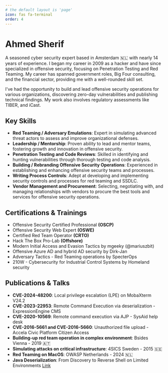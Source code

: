 ```yaml
---
# the default layout is 'page'
icon: fas fa-terminal
order: 4
---
```

# Ahmed Sherif
A seasoned cyber security expert based in Amsterdam 🇳🇱 with nearly 14 years of experience. I began my career in 2009 as a hacker and have since specialized in offensive security, focusing on Penetration Testing and Red Teaming. My career has spanned government roles, Big Four consulting, and the financial sector, providing me with a well-rounded skill set.

I've had the opportunity to build and lead offensive security operations for various organizations, discovering zero-day vulnerabilities and publishing technical findings. My work also involves regulatory assessments like TIBER, and iCast.

## Key Skills

- **Red Teaming / Adversary Emulations**: Expert in simulating advanced threat actors to assess and improve organizational defenses.
- **Leadership / Mentorship**: Proven ability to lead and mentor teams, fostering growth and innovation in offensive security.
- **Penetration Testing and Code Reviews**: Skilled in identifying and hunting vulnerabilities through thorough testing and code analysis.
- **Building / Rebranding Offensive Security Operations**: Experienced in establishing and enhancing offensive security teams and processes.
- **Writing Process Controls**: Adept at developing and implementing security controls and processes for red teaming and SSDLC.
- **Vendor Management and Procurement**: Selecting, negotiating with, and managing relationships with vendors to procure the best tools and services for offensive security operations.


## Certifications & Trainings

- Offensive Security Certified Professional **(OSCP)**
- Offensive Security Web Expert **(OSWE)**
- Certified Red Team Operator **(CRTO)**
- Hack The Box Pro-Lab **(Offshore)**
- Modern Initial Access and Evasion Tactics by mgeeky (@mariuszbit)
- Offensive Azure AD and hybrid AD security by Dirk-Jan
- Adversary Tactics - Red Teaming operations by SpecterOps
- 210W - Cybersecurity for Industrial Control Systems
by Homeland security


## Publications & Talks
- **CVE-2024-48200**: Local privilege escalation (LPE) on MobaXterm V24.2
- **CVE-2023-22953**: Remote Command Execution via deserialization - ExpressionEngine CMS
- **CVE-2020-10569**: Remote command execution via AJP - SysAid help desk
- **CVE-2016-5661 and CVE-2016-5660**: Unauthorized file upload - Accela Civic Platform Citizen Access
- **Building-up red team operation in complex environment**: Bsides Vienna - 2019 🇦🇹
- **Simulating attacks on critical infrastructure**: 4SICS Sweden - 2015  🇸🇪
- **Red Teaming on MacOS**: OWASP Netherlands - 2024 🇳🇱
- **Java Deserialization**: From Discovery to Reverse Shell on Limited Environments [Link](https://medium.com/abn-amro-red-team/java-deserialization-from-discovery-to-reverse-shell-on-limited-environments-2e7b4e14fbef)
